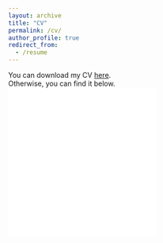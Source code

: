 ```yaml
---
layout: archive
title: "CV"
permalink: /cv/
author_profile: true
redirect_from:
  - /resume
---
```


You can download my CV [here](/files/CV_George_Dasoulas_19_01_2022.pdf).  
Otherwise, you can find it below.
<embed src="{{ site.baseurl }}/files/CV_George_Dasoulas_19_01_2022.pdf" height="300" type='application/pdf'>
